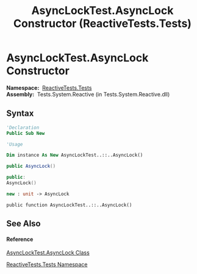 ﻿---
title: AsyncLockTest.AsyncLock Constructor  (ReactiveTests.Tests)
TOCTitle: AsyncLockTest.AsyncLock Constructor
ms:assetid: M:ReactiveTests.Tests.AsyncLockTest.AsyncLock.#ctor
ms:mtpsurl: https://msdn.microsoft.com/en-us/library/reactivetests.tests.asynclocktest.asynclock.asynclock(v=VS.103)
ms:contentKeyID: 36620931
ms.date: 06/28/2011
mtps_version: v=VS.103
f1_keywords:
- ReactiveTests.Tests.AsyncLockTest.AsyncLock.#ctor
- ReactiveTests.Tests.AsyncLockTest.AsyncLock.AsyncLock
dev_langs:
- CSharp
- JScript
- VB
- FSharp
- c++
---

# AsyncLockTest.AsyncLock Constructor

**Namespace:**  [ReactiveTests.Tests](hh289046\(v=vs.103\).md)  
**Assembly:**  Tests.System.Reactive (in Tests.System.Reactive.dll)

## Syntax

``` vb
'Declaration
Public Sub New
```

``` vb
'Usage

Dim instance As New AsyncLockTest..::..AsyncLock()
```

``` csharp
public AsyncLock()
```

``` c++
public:
AsyncLock()
```

``` fsharp
new : unit -> AsyncLock
```

``` jscript
public function AsyncLockTest..::..AsyncLock()
```

## See Also

#### Reference

[AsyncLockTest.AsyncLock Class](hh315150\(v=vs.103\).md)

[ReactiveTests.Tests Namespace](hh289046\(v=vs.103\).md)

